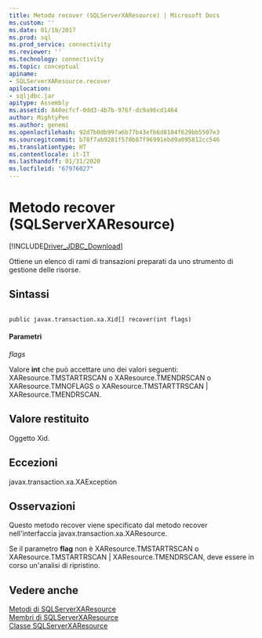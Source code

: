 ```yaml
---
title: Metodo recover (SQLServerXAResource) | Microsoft Docs
ms.custom: ''
ms.date: 01/19/2017
ms.prod: sql
ms.prod_service: connectivity
ms.reviewer: ''
ms.technology: connectivity
ms.topic: conceptual
apiname:
- SQLServerXAResource.recover
apilocation:
- sqljdbc.jar
apitype: Assembly
ms.assetid: 840ecfcf-0dd3-4b7b-976f-dc9a96cd1464
author: MightyPen
ms.author: genemi
ms.openlocfilehash: 92d7b0db997a6b77b43efb6d8104f629bb5507e3
ms.sourcegitcommit: b78f7ab9281f570b87f96991ebd9a095812cc546
ms.translationtype: HT
ms.contentlocale: it-IT
ms.lasthandoff: 01/31/2020
ms.locfileid: "67976027"
---
```

# <a name="recover-method-sqlserverxaresource"></a>Metodo recover (SQLServerXAResource)
[!INCLUDE[Driver_JDBC_Download](../../../includes/driver_jdbc_download.md)]

  Ottiene un elenco di rami di transazioni preparati da uno strumento di gestione delle risorse.  
  
## <a name="syntax"></a>Sintassi  
  
```  
  
public javax.transaction.xa.Xid[] recover(int flags)  
```  
  
#### <a name="parameters"></a>Parametri  
 *flags*  
  
 Valore **int** che può accettare uno dei valori seguenti: XAResource.TMSTARTRSCAN o XAResource.TMENDRSCAN o XAResource.TMNOFLAGS o XAResource.TMSTARTTRSCAN | XAResource.TMENDRSCAN.  
  
## <a name="return-value"></a>Valore restituito  
 Oggetto Xid.  
  
## <a name="exceptions"></a>Eccezioni  
 javax.transaction.xa.XAException  
  
## <a name="remarks"></a>Osservazioni  
 Questo metodo recover viene specificato dal metodo recover nell'interfaccia javax.transaction.xa.XAResource.  
  
 Se il parametro **flag** non è XAResource.TMSTARTRSCAN o XAResource.TMSTARTRSCAN | XAResource.TMENDRSCAN, deve essere in corso un'analisi di ripristino.  
  
## <a name="see-also"></a>Vedere anche  
 [Metodi di SQLServerXAResource](../../../connect/jdbc/reference/sqlserverxaresource-methods.md)   
 [Membri di SQLServerXAResource](../../../connect/jdbc/reference/sqlserverxaresource-members.md)   
 [Classe SQLServerXAResource](../../../connect/jdbc/reference/sqlserverxaresource-class.md)  
  
  
